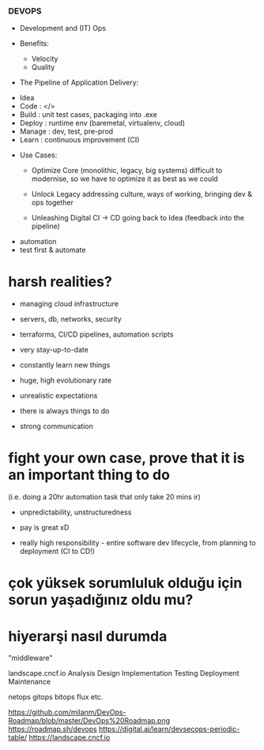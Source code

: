 ### DEVOPS
- Development and (IT) Ops

* Benefits:
    - Velocity
    - Quality 

* The Pipeline of Application Delivery:

- Idea 
- Code : </>
- Build : unit test cases, packaging into .exe 
- Deploy : runtime env (baremetal, virtualenv, cloud)
- Manage : dev, test, pre-prod
- Learn : continuous improvement (CI)

* Use Cases:
    - Optimize Core
    (monolithic, legacy, big systems)
        difficult to modernise, so we have to optimize it as best as we could

    - Unlock Legacy
        addressing culture, ways of working, bringing dev & ops together

    - Unleashing Digital
        CI -> CD
        going back to Idea
        (feedback into the pipeline)

- automation
- test first & automate

# harsh realities?
- managing cloud infrastructure
- servers, db, networks, security
- terraforms, CI/CD pipelines, automation scripts

- very stay-up-to-date
- constantly learn new things
- huge, high evolutionary rate
- unrealistic expectations

+ there is always things to do
- strong communication
# fight your own case, prove that it is an important thing to do
(i.e. doing a 20hr automation task that only take 20 mins ir)
- unpredictability, unstructuredness
+ pay is great xD
- really high responsibility - entire software dev lifecycle, from planning to deployment (CI to CD!)
# çok yüksek sorumluluk olduğu için sorun yaşadığınız oldu mu?
# hiyerarşi nasıl durumda

"middleware"


landscape.cncf.io
Analysis 
    Design
        Implementation
            Testing
                Deployment
                    Maintenance

                
netops gitops bitops flux etc.

https://github.com/milanm/DevOps-Roadmap/blob/master/DevOps%20Roadmap.png
https://roadmap.sh/devops
https://digital.ai/learn/devsecops-periodic-table/
https://landscape.cncf.io
